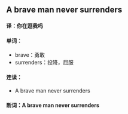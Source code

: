 ## A brave man never surrenders

#### 译：你在逗我吗

#### 单词：

- brave：勇敢
- surrenders：投降，屈服

#### 连读：

- A brave man never surrenders

#### 断词：A brave man never surrenders
